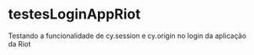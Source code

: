 # testesLoginAppRiot
Testando a funcionalidade de cy.session e cy.origin no login da aplicação da Riot
